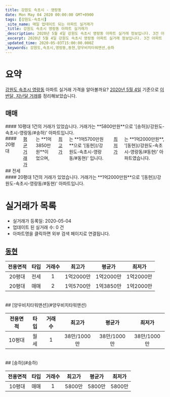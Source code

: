```yaml
---
title: 강원도 속초시 - 영랑동
date: Mon May 04 2020 00:00:00 GMT+0900
tags: [강원도-속초시]
_site_name: 매일 업데이트 되는 아파트 실거래가
_title: 강원도 속초시 영랑동 아파트 실거래가
_description: 2020년 5월 4일 강원도 속초시 영랑동 아파트 실거래 정보입니다. 3건 아파트 정보가 있습니다.
_excerpt: 2020년 5월 4일 강원도 속초시 영랑동 아파트 실거래 정보입니다. 3건 아파트 정보가 있습니다.
_updated_time: 2020-05-03T15:00:00.000Z
_keywords: 강원도,속초시,영랑동,동현,양우비치타워맨션,송하
---
```





# 요약
<ins>강원도 속초시 영랑동</ins> 아파트 실거래 가격을 알아볼까요? <ins>2020년 5월 4일</ins> 기준으로 <ins>이번달, 지난달 거래</ins>를 정리해보았습니다.

## 매매
<div class="container">
<div class="six columns" markdown="1">
#### 10평대
1건의 거래가 있었습니다. 거래가는 **5800만원**으로 '[송하](/강원도-속초시-영랑동/#송하)' 아파트입니다.
</div>
<div class="six columns" markdown="1">
#### 20평대
<ins>평균 거래가</ins>는 **1억3850만원**이었으며, <ins>최고가</ins>는 **1억5700만원**으로 '[동현](/강원도-속초시-영랑동/#동현)' 입니다. <ins>최저가</ins>는 **1억2000만원**, '[동현](/강원도-속초시-영랑동/#동현)' 아파트였습니다.
</div>
</div>
## 전세
<div class="container">
<div class="twelve columns" markdown="1">
#### 20평대
1건의 거래가 있었습니다. 거래가는 **1억2000만원**으로 '[동현](/강원도-속초시-영랑동/#동현)' 아파트입니다.
</div>
</div>



# 실거래가 목록
- 실거래가 등록일: 2020-05-04
- 업데이트 된 실거래 수: 0 건
- 아파트명을 클릭하면 외부 검색 페이지로 연결됩니다.

## [동현](#동현)

|전용면적|타입|거래수|최고가|평균가|최저가|
|:---:|:---:|:---:|:---:|:---:|:---:|
|20평대|<span class="deal-type-2">전세</span>|1|1억2000만|1억2000만|1억2000만|
|20평대|<span class="deal-type-1">매매</span>|2|1억5700만|1억3850만|1억2000만|

<br/>
## [양우비치타워맨션](#양우비치타워맨션)

|전용면적|타입|거래수|최고가|평균가|최저가|
|:---:|:---:|:---:|:---:|:---:|:---:|
|10평대|<span class="deal-type-3">월세</span>|1|38만/1000만|38만/1000만|38만/1000만|

<br/>
## [송하](#송하)

|전용면적|타입|거래수|최고가|평균가|최저가|
|:---:|:---:|:---:|:---:|:---:|:---:|
|10평대|<span class="deal-type-1">매매</span>|1|5800만|5800만|5800만|

<br/>



